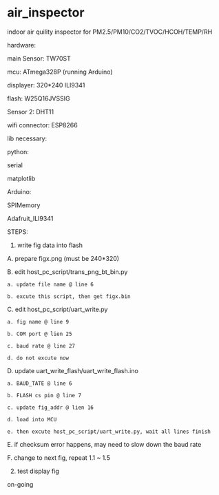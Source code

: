 # air_inspector
indoor air quility inspector for PM2.5/PM10/CO2/TVOC/HCOH/TEMP/RH


hardware:

main Sensor: TW70ST

mcu: ATmega328P (running Arduino)

displayer: 320*240 ILI9341

flash: W25Q16JVSSIG

Sensor 2: DHT11

wifi connector: ESP8266


lib necessary:

python:

  serial
  
  matplotlib
  
Arduino:

  SPIMemory
  
  Adafruit_ILI9341


STEPS:

1. write fig data into flash

  A. prepare figx.png (must be 240*320)
  
  B. edit host_pc_script/trans_png_bt_bin.py
  
    a. update file name @ line 6
    
    b. excute this script, then get figx.bin
    
  C. edit host_pc_script/uart_write.py
  
    a. fig name @ line 9
    
    b. COM port @ lien 25
    
    c. baud rate @ line 27
    
    d. do not excute now
  
  D. update uart_write_flash/uart_write_flash.ino
  
    a. BAUD_TATE @ line 6
    
    b. FLASH cs pin @ line 7
    
    c. update fig_addr @ lien 16
    
    d. load into MCU
    
    e. then excute host_pc_script/uart_write.py, wait all lines finish
    
  E. if checksum error happens, may need to slow down the baud rate
  
  F. change to next fig, repeat 1.1 ~ 1.5
  
2. test display fig

  on-going
  